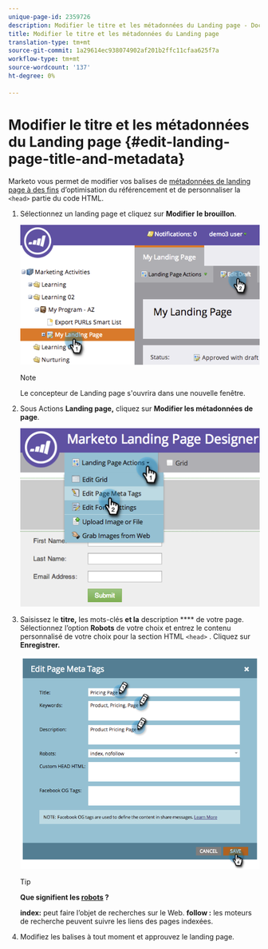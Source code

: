 ```yaml
---
unique-page-id: 2359726
description: Modifier le titre et les métadonnées du Landing page - Documents marketing - Documentation du produit
title: Modifier le titre et les métadonnées du Landing page
translation-type: tm+mt
source-git-commit: 1a29614ec938074902af201b2ffc11cfaa625f7a
workflow-type: tm+mt
source-wordcount: '137'
ht-degree: 0%

---
```



# Modifier le titre et les métadonnées du Landing page {#edit-landing-page-title-and-metadata}

Marketo vous permet de modifier vos balises de [métadonnées de landing page à des fins](http://www.w3schools.com/tags/tag_meta.asp) d’optimisation du référencement et de personnaliser la `<head>` partie du code HTML.

1. Sélectionnez un landing page et cliquez sur **Modifier** **le brouillon**.

   ![](assets/image2014-9-17-11-3a39-3a21.png)

   >[!NOTE]
   >
   >Le concepteur de Landing page s&#39;ouvrira dans une nouvelle fenêtre.

1. Sous Actions **Landing page,** cliquez sur **Modifier les métadonnées de page**.

   ![](assets/image2014-9-17-11-3a39-3a32.png)

1. Saisissez le **titre,** les mots-clés **et la** description **** de votre page. Sélectionnez l’option **Robots** de votre choix et entrez le contenu personnalisé de votre choix pour la section HTML `<head>` . Cliquez sur **Enregistrer.**

   ![](assets/image2014-9-17-11-3a39-3a50.png)

   >[!TIP]
   >
   >**Que signifient les [robots](http://www.robotstxt.org/meta.html) ?**
   >
   >
   >**index:** peut faire l’objet de recherches sur le Web. **follow :** les moteurs de recherche peuvent suivre les liens des pages indexées.

1. Modifiez les balises à tout moment et approuvez le landing page.

